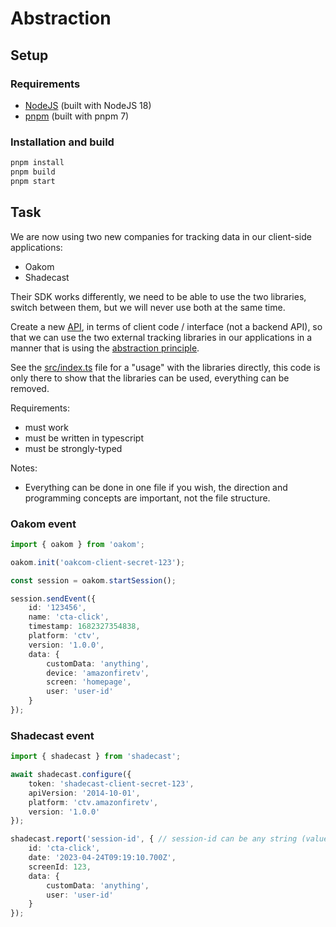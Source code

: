 # Abstraction

## Setup

### Requirements

- [NodeJS](https://nodejs.org/) (built with NodeJS 18)
- [pnpm](https://pnpm.io/) (built with pnpm 7)

### Installation and build

```sh
pnpm install
pnpm build
pnpm start
```

## Task

We are now using two new companies for tracking data in our client-side applications:

- Oakom
- Shadecast

Their SDK works differently, we need to be able to use the two libraries, switch between them, but we will never use both at the same time.

Create a new [API](https://en.wikipedia.org/wiki/API), in terms of client code / interface (not a backend API), so that we can use the two external tracking libraries in our applications in a manner that is using the [abstraction principle](https://en.wikipedia.org/wiki/Abstraction_principle_(computer_programming)).

See the [src/index.ts](./src/index.ts) file for a "usage" with the libraries directly, this code is only there to show that the libraries can be used, everything can be removed.

Requirements:

- must work
- must be written in typescript
- must be strongly-typed

Notes:

- Everything can be done in one file if you wish, the direction and programming concepts are important, not the file structure.

### Oakom event

```ts
import { oakom } from 'oakom';

oakom.init('oakcom-client-secret-123');

const session = oakom.startSession();

session.sendEvent({
    id: '123456',
    name: 'cta-click',
    timestamp: 1682327354838,
    platform: 'ctv',
    version: '1.0.0',
    data: {
        customData: 'anything',
        device: 'amazonfiretv',
        screen: 'homepage',
        user: 'user-id'
    }
});
```

### Shadecast event

```ts
import { shadecast } from 'shadecast';

await shadecast.configure({
    token: 'shadecast-client-secret-123',
    apiVersion: '2014-10-01',
    platform: 'ctv.amazonfiretv',
    version: '1.0.0'
});

shadecast.report('session-id', { // session-id can be any string (value is not relevant)
    id: 'cta-click',
    date: '2023-04-24T09:19:10.700Z',
    screenId: 123,
    data: {
        customData: 'anything',
        user: 'user-id'
    }
});
```
